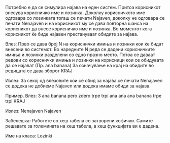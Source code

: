 Потребно е да се симулира најава на еден систем. Притоа корисникот внесува корисничко име и лозинка. Доколку корисничкото име одговара со лозинката тогаш се печати Najaven, доколку не одговара се печати Nenajaven и на корисникот му се дава повторна шанса на корисникот да внесе корисничко име и лозинка. Во моментот кога корисникот ќе биде најавен престануваат обидите за најава.

Влез: Прво се дава број N на кориснички имиња и лозинки кои ќе бидат внесени во системот. Во наредните N реда се дадени корисничките имиња и лозинки разделени со едно празно место. Потоа се даваат редови со кориснички имиња и лозинки на корисници кои се обидувата да се најават (Пр. ana banana) За означување на крај на обидите во редицата се дава зборот KRAJ

Излез: За секој од влезовите кои се обид за најава се печати Nenajaven се додека не дoбиеме Najaven или додека имаме обиди за најава.

Пример. Влез: 3 ana banana pero zdero trpe trpi ana ana ana banana trpe trpi KRAJ

Излез: Nenajaven Najaven

Забелешка: Работете со хеш табела со затворени кофички. Самите решавате за големината на хеш табела, а хеш функцијата ви е дадена.

Име на класа: Lozinki